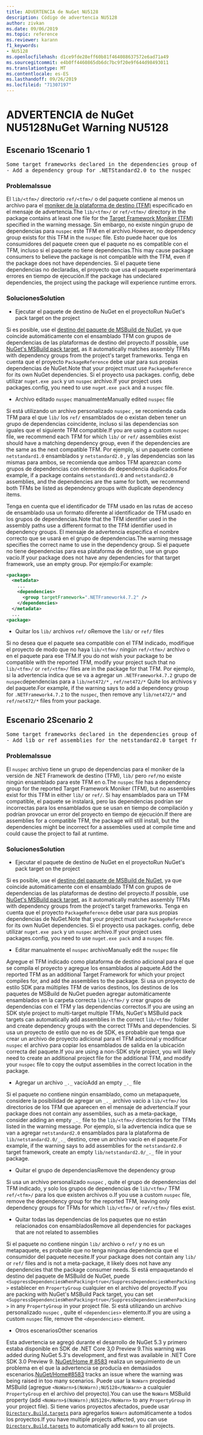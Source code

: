 ```yaml
---
title: ADVERTENCIA de NuGet NU5128
description: Código de advertencia NU5128
author: zivkan
ms.date: 09/06/2019
ms.topic: reference
ms.reviewer: karann
f1_keywords:
- NU5128
ms.openlocfilehash: d1ce9fde28eff60b81f464088637572e6ad71a49
ms.sourcegitcommit: e4b0ff4460865db6dc7bc9f20e9f644d98493011
ms.translationtype: MT
ms.contentlocale: es-ES
ms.lasthandoff: 09/26/2019
ms.locfileid: "71307197"
---
```

# <a name="nuget-warning-nu5128"></a><span data-ttu-id="92e79-103">ADVERTENCIA de NuGet NU5128</span><span class="sxs-lookup"><span data-stu-id="92e79-103">NuGet Warning NU5128</span></span>

## <a name="scenario-1"></a><span data-ttu-id="92e79-104">Escenario 1</span><span class="sxs-lookup"><span data-stu-id="92e79-104">Scenario 1</span></span>

<pre>Some target frameworks declared in the dependencies group of the nuspec and the lib/ref folder do not have exact matches in the other location. Consult the list of actions below:
- Add a dependency group for .NETStandard2.0 to the nuspec</pre>

### <a name="issue"></a><span data-ttu-id="92e79-105">Problema</span><span class="sxs-lookup"><span data-stu-id="92e79-105">Issue</span></span>

<span data-ttu-id="92e79-106">El `lib/<tfm>/` directorio `ref/<tfm>/` o del paquete contiene al menos un archivo para el [moniker de la plataforma de destino (TFM)](../target-frameworks.md) especificado en el mensaje de advertencia.</span><span class="sxs-lookup"><span data-stu-id="92e79-106">The `lib/<tfm>/` or `ref/<tfm>/` directory in the package contains at least one file for the [Target Framework Moniker (TFM)](../target-frameworks.md) specified in the warning message.</span></span> <span data-ttu-id="92e79-107">Sin embargo, no existe ningún grupo de dependencias para `nuspec` este TFM en el archivo.</span><span class="sxs-lookup"><span data-stu-id="92e79-107">However, no dependency group exists for this TFM in the `nuspec` file.</span></span> <span data-ttu-id="92e79-108">Esto puede hacer que los consumidores del paquete creen que el paquete no es compatible con el TFM, incluso si el paquete no tiene dependencias.</span><span class="sxs-lookup"><span data-stu-id="92e79-108">This may cause package consumers to believe the package is not compatible with the TFM, even if the package does not have dependencies.</span></span> <span data-ttu-id="92e79-109">Si el paquete tiene dependencias no declaradas, el proyecto que usa el paquete experimentará errores en tiempo de ejecución.</span><span class="sxs-lookup"><span data-stu-id="92e79-109">If the package has undeclared dependencies, the project using the package will experience runtime errors.</span></span>

### <a name="solution"></a><span data-ttu-id="92e79-110">Soluciones</span><span class="sxs-lookup"><span data-stu-id="92e79-110">Solution</span></span>

* <span data-ttu-id="92e79-111">Ejecutar el paquete de destino de NuGet en el proyecto</span><span class="sxs-lookup"><span data-stu-id="92e79-111">Run NuGet's pack target on the project</span></span>

<span data-ttu-id="92e79-112">Si es posible, use el [destino del paquete de MSBuild de NuGet](../msbuild-targets.md), ya que coincide automáticamente con el ensamblado TFM con grupos de dependencias de las plataformas de destino del proyecto.</span><span class="sxs-lookup"><span data-stu-id="92e79-112">If possible, use [NuGet's MSBuild pack target](../msbuild-targets.md), as it automatically matches assembly TFMs with dependency groups from the project's target frameworks.</span></span> <span data-ttu-id="92e79-113">Tenga en cuenta que el proyecto `PackageReference` debe usar para sus propias dependencias de NuGet.</span><span class="sxs-lookup"><span data-stu-id="92e79-113">Note that your project must use `PackageReference` for its own NuGet dependencies.</span></span> <span data-ttu-id="92e79-114">Si el proyecto usa packages. config, debe utilizar `nuget.exe pack` y un `nuspec` archivo.</span><span class="sxs-lookup"><span data-stu-id="92e79-114">If your project uses packages.config, you need to use `nuget.exe pack` and a `nuspec` file.</span></span>

* <span data-ttu-id="92e79-115">Archivo editado `nuspec` manualmente</span><span class="sxs-lookup"><span data-stu-id="92e79-115">Manually edited `nuspec` file</span></span>

<span data-ttu-id="92e79-116">Si está utilizando un archivo personalizado `nuspec` , se recomienda cada TFM para el que `lib/` los `ref/` ensamblados de o existan deben tener un grupo de dependencias coincidente, incluso si las dependencias son iguales que el siguiente TFM compatible.</span><span class="sxs-lookup"><span data-stu-id="92e79-116">If you are using a custom `nuspec` file, we recommend each TFM for which `lib/` or `ref/` assemblies exist should have a matching dependency group, even if the dependencies are the same as the next compatible TFM.</span></span> <span data-ttu-id="92e79-117">Por ejemplo, si un paquete contiene `netstandard1.0` ensamblados y `netstandard2.0` , y las dependencias son las mismas para ambos, se recomienda que ambos TFM aparezcan como grupos de dependencias con elementos de dependencia duplicados.</span><span class="sxs-lookup"><span data-stu-id="92e79-117">For example, if a package contains `netstandard1.0` and `netstandard2.0` assemblies, and the dependencies are the same for both, we recommend both TFMs be listed as dependency groups with duplicate dependency items.</span></span>

<span data-ttu-id="92e79-118">Tenga en cuenta que el identificador de TFM usado en las rutas de acceso de ensamblado usa un formato diferente al identificador de TFM usado en los grupos de dependencias.</span><span class="sxs-lookup"><span data-stu-id="92e79-118">Note that the TFM identifier used in the assembly paths use a different format to the TFM identifier used in dependency groups.</span></span> <span data-ttu-id="92e79-119">El mensaje de advertencia especifica el nombre correcto que se usará en el grupo de dependencias.</span><span class="sxs-lookup"><span data-stu-id="92e79-119">The warning message specifies the correct name to use in the dependency group.</span></span> <span data-ttu-id="92e79-120">Si el paquete no tiene dependencias para esa plataforma de destino, use un grupo vacío.</span><span class="sxs-lookup"><span data-stu-id="92e79-120">If your package does not have any dependencies for that target framework, use an empty group.</span></span> <span data-ttu-id="92e79-121">Por ejemplo:</span><span class="sxs-lookup"><span data-stu-id="92e79-121">For example:</span></span>

```xml
<package>
  <metadata>
    ...
    <dependencies>
      <group targetFramework=".NETFramework4.7.2" />
    </dependencies>
  </metadata>
  ...
<package>
```

* <span data-ttu-id="92e79-122">Quitar los `lib/` archivos `ref/` o</span><span class="sxs-lookup"><span data-stu-id="92e79-122">Remove the `lib/` or `ref/` files</span></span>

<span data-ttu-id="92e79-123">Si no desea que el paquete sea compatible con el TFM indicado, modifique el proyecto de modo que no haya `lib/<tfm>/` ningún `ref/<tfm>/` archivo o en el paquete para ese TFM.</span><span class="sxs-lookup"><span data-stu-id="92e79-123">If you do not wish your package to be compatible with the reported TFM, modify your project such that no `lib/<tfm>/` or `ref/<tfm>/` files are in the package for that TFM.</span></span> <span data-ttu-id="92e79-124">Por ejemplo, si la advertencia indica que se va a agregar un `.NETFramework4.7.2` grupo de `nuspec`dependencias para a `lib/net472/*` , `ref/net472/*` Quite los archivos y del paquete.</span><span class="sxs-lookup"><span data-stu-id="92e79-124">For example, if the warning says to add a dependency group for `.NETFramework4.7.2` to the `nuspec`, then remove any `lib/net472/*` and `ref/net472/*` files from your package.</span></span>

## <a name="scenario-2"></a><span data-ttu-id="92e79-125">Escenario 2</span><span class="sxs-lookup"><span data-stu-id="92e79-125">Scenario 2</span></span>

<pre>Some target frameworks declared in the dependencies group of the nuspec and the lib/ref folder do not have exact matches in the other location. Consult the list of actions below:
- Add lib or ref assemblies for the netstandard2.0 target framework</pre>

### <a name="issue"></a><span data-ttu-id="92e79-126">Problema</span><span class="sxs-lookup"><span data-stu-id="92e79-126">Issue</span></span>

<span data-ttu-id="92e79-127">El `nuspec` archivo tiene un grupo de dependencias para el moniker de la versión de .NET Framework de destino (TFM), `lib/` pero `ref/`no existe ningún ensamblado para este TFM en o.</span><span class="sxs-lookup"><span data-stu-id="92e79-127">The `nuspec` file has a dependency group for the reported Target Framework Moniker (TFM), but no assemblies exist for this TFM in either `lib/` or `ref/`.</span></span> <span data-ttu-id="92e79-128">Si hay ensamblados para un TFM compatible, el paquete se instalará, pero las dependencias podrían ser incorrectas para los ensamblados que se usan en tiempo de compilación y podrían provocar un error del proyecto en tiempo de ejecución.</span><span class="sxs-lookup"><span data-stu-id="92e79-128">If there are assemblies for a compatible TFM, the package will still install, but the dependencies might be incorrect for a assemblies used at compile time and could cause the project to fail at runtime.</span></span>

### <a name="solution"></a><span data-ttu-id="92e79-129">Soluciones</span><span class="sxs-lookup"><span data-stu-id="92e79-129">Solution</span></span>

* <span data-ttu-id="92e79-130">Ejecutar el paquete de destino de NuGet en el proyecto</span><span class="sxs-lookup"><span data-stu-id="92e79-130">Run NuGet's pack target on the project</span></span>

<span data-ttu-id="92e79-131">Si es posible, use el [destino del paquete de MSBuild de NuGet](../msbuild-targets.md), ya que coincide automáticamente con el ensamblado TFM con grupos de dependencias de las plataformas de destino del proyecto.</span><span class="sxs-lookup"><span data-stu-id="92e79-131">If possible, use [NuGet's MSBuild pack target](../msbuild-targets.md), as it automatically matches assembly TFMs with dependency groups from the project's target frameworks.</span></span> <span data-ttu-id="92e79-132">Tenga en cuenta que el proyecto `PackageReference` debe usar para sus propias dependencias de NuGet.</span><span class="sxs-lookup"><span data-stu-id="92e79-132">Note that your project must use `PackageReference` for its own NuGet dependencies.</span></span> <span data-ttu-id="92e79-133">Si el proyecto usa packages. config, debe utilizar `nuget.exe pack` y un `nuspec` archivo.</span><span class="sxs-lookup"><span data-stu-id="92e79-133">If your project uses packages.config, you need to use `nuget.exe pack` and a `nuspec` file.</span></span>

* <span data-ttu-id="92e79-134">Editar manualmente el `nuspec` archivo</span><span class="sxs-lookup"><span data-stu-id="92e79-134">Manually edit the `nuspec` file</span></span>

<span data-ttu-id="92e79-135">Agregue el TFM indicado como plataforma de destino adicional para el que se compila el proyecto y agregue los ensamblados al paquete.</span><span class="sxs-lookup"><span data-stu-id="92e79-135">Add the reported TFM as an additional Target Framework for which your project compiles for, and add the assemblies to the package.</span></span> <span data-ttu-id="92e79-136">Si usa un proyecto de estilo SDK para múltiples TFM de varios destinos, los destinos de los paquetes de MSBuild de NuGet pueden agregar automáticamente ensamblados en la carpeta correcta `lib/<tfm>/` y crear grupos de dependencias con el TFM y las dependencias correctos.</span><span class="sxs-lookup"><span data-stu-id="92e79-136">If you are using an SDK style project to multi-target multiple TFMs, NuGet's MSBuild pack targets can automatically add assemblies in the correct `lib/<tfm>/` folder and create dependency groups with the correct TFMs and dependencies.</span></span> <span data-ttu-id="92e79-137">Si usa un proyecto de estilo que no es de SDK, es probable que tenga que crear un archivo de proyecto adicional para el TFM adicional y modificar `nuspec` el archivo para copiar los ensamblados de salida en la ubicación correcta del paquete.</span><span class="sxs-lookup"><span data-stu-id="92e79-137">If you are using a non-SDK style project, you will likely need to create an additional project file for the additional TFM, and modify your `nuspec` file to copy the output assemblies in the correct location in the package.</span></span>

* <span data-ttu-id="92e79-138">Agregar un archivo `_._` vacío</span><span class="sxs-lookup"><span data-stu-id="92e79-138">Add an empty `_._` file</span></span>

<span data-ttu-id="92e79-139">Si el paquete no contiene ningún ensamblado, como un metapaquete, considere la posibilidad de agregar un `_._` archivo vacío a `lib/<tfm>/` los directorios de los TFM que aparecen en el mensaje de advertencia.</span><span class="sxs-lookup"><span data-stu-id="92e79-139">If your package does not contain any assemblies, such as a meta-package, consider adding an empty `_._` file to the `lib/<tfm>/` directories for the TFMs listed in the warning message.</span></span> <span data-ttu-id="92e79-140">Por ejemplo, si la advertencia indica que se van a agregar `netstandard2.0` ensamblados para la plataforma de `lib/netstandard2.0/_._` destino, cree un archivo vacío en el paquete.</span><span class="sxs-lookup"><span data-stu-id="92e79-140">For example, if the warning says to add assemblies for the `netstandard2.0` target framework, create an empty `lib/netstandard2.0/_._` file in your package.</span></span>

* <span data-ttu-id="92e79-141">Quitar el grupo de dependencias</span><span class="sxs-lookup"><span data-stu-id="92e79-141">Remove the dependency group</span></span>

<span data-ttu-id="92e79-142">Si usa un archivo personalizado `nuspec` , quite el grupo de dependencias del TFM indicado, y solo los grupos de dependencias de `lib/<tfm>/` TFM `ref/<tfm>/` para los que existen archivos o.</span><span class="sxs-lookup"><span data-stu-id="92e79-142">If you use a custom `nuspec` file, remove the dependency group for the reported TFM, leaving only dependency groups for TFMs for which `lib/<tfm>/` or `ref/<tfm>/` files exist.</span></span>

* <span data-ttu-id="92e79-143">Quitar todas las dependencias de los paquetes que no están relacionados con ensamblados</span><span class="sxs-lookup"><span data-stu-id="92e79-143">Remove all dependencies for packages that are not related to assemblies</span></span>

<span data-ttu-id="92e79-144">Si el paquete no contiene ningún `lib/` archivo o `ref/` y no es un metapaquete, es probable que no tenga ninguna dependencia que el consumidor del paquete necesite.</span><span class="sxs-lookup"><span data-stu-id="92e79-144">If your package does not contain any `lib/` or `ref/` files and is not a meta-package, it likely does not have any dependencies that the package consumer needs.</span></span> <span data-ttu-id="92e79-145">Si está empaquetando el destino del paquete de MSBuild de NuGet, puede `<SuppressDependenciesWhenPacking>true</SuppressDependenciesWhenPacking>` establecer en `PropertyGroup` cualquier en el archivo del proyecto.</span><span class="sxs-lookup"><span data-stu-id="92e79-145">If you are packing with NuGet's MSBuild Pack target, you can set `<SuppressDependenciesWhenPacking>true</SuppressDependenciesWhenPacking>` in any `PropertyGroup` in your project file.</span></span> <span data-ttu-id="92e79-146">Si está utilizando un archivo personalizado `nuspec` , quite el `<dependencies>` elemento.</span><span class="sxs-lookup"><span data-stu-id="92e79-146">If you are using a custom `nuspec` file, remove the `<dependencies>` element.</span></span>

* <span data-ttu-id="92e79-147">Otros escenarios</span><span class="sxs-lookup"><span data-stu-id="92e79-147">Other scenarios</span></span>

<span data-ttu-id="92e79-148">Esta advertencia se agregó durante el desarrollo de NuGet 5.3 y primero estaba disponible en SDK de .NET Core 3,0 Preview 9.</span><span class="sxs-lookup"><span data-stu-id="92e79-148">This warning was added during NuGet 5.3's development, and first was available in .NET Core SDK 3.0 Preview 9.</span></span> <span data-ttu-id="92e79-149">[NuGet/Home # 8583](https://github.com/nuget/home/issues/8583) realiza un seguimiento de un problema en el que la advertencia se producía en demasiados escenarios.</span><span class="sxs-lookup"><span data-stu-id="92e79-149">[NuGet/Home#8583](https://github.com/nuget/home/issues/8583) tracks an issue where the warning was being raised in too many scenarios.</span></span> <span data-ttu-id="92e79-150">Puede usar la `NoWarn` propiedad MSBuild (agregue `<NoWarn>$(NoWarn);NU5128</NoWarn>` a cualquier `PropertyGroup` en el archivo del proyecto).</span><span class="sxs-lookup"><span data-stu-id="92e79-150">You can use the `NoWarn` MSBuild property (add `<NoWarn>$(NoWarn);NU5128</NoWarn>` to any `PropertyGroup` in your project file).</span></span> <span data-ttu-id="92e79-151">Si tiene varios proyectos afectados, puede usar [`Directory.Build.targets`](/visualstudio/msbuild/customize-your-build) para agregarlos `NoWarn` automáticamente a todos los proyectos.</span><span class="sxs-lookup"><span data-stu-id="92e79-151">If you have multiple projects affected, you can use [`Directory.Build.targets`](/visualstudio/msbuild/customize-your-build) to automatically add `NoWarn` to all projects.</span></span>

